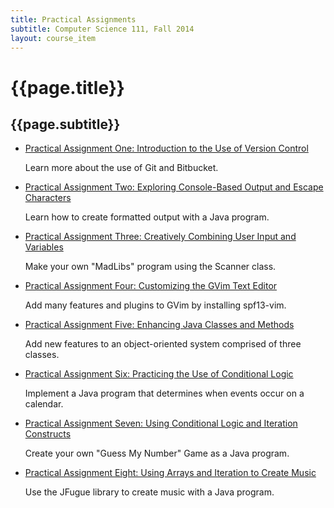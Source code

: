 ```yaml
---
title: Practical Assignments
subtitle: Computer Science 111, Fall 2014
layout: course_item
---
```


# {{page.title}}

## {{page.subtitle}}

<ul>

<li><a href="{{site.baseurl}}teaching/cs111F2014/provide/practicals/practical01/cs111F2014-practical01.pdf">Practical Assignment One: Introduction to the Use of Version Control</a> <p>Learn more about the use of Git and Bitbucket.</p></li>

<li><a href="{{site.baseurl}}teaching/cs111F2014/provide/practicals/practical02/cs111F2014-practical02.pdf">Practical Assignment Two: Exploring Console-Based Output and Escape Characters</a> <p>Learn how to create formatted output with a Java program.</p></li>

<li><a href="{{site.baseurl}}teaching/cs111F2014/provide/practicals/practical03/cs111F2014-practical03.pdf">Practical Assignment Three: Creatively Combining User Input and Variables</a> <p>Make your own "MadLibs" program using the Scanner class.</p></li>

<li><a href="{{site.baseurl}}teaching/cs111F2014/provide/practicals/practical04/cs111F2014-practical04.pdf">Practical Assignment Four: Customizing the GVim Text Editor</a> <p>Add many features and plugins to GVim by installing spf13-vim.</p></li>

<li><a href="{{site.baseurl}}teaching/cs111F2014/provide/practicals/practical05/cs111F2014-practical05.pdf">Practical Assignment Five: Enhancing Java Classes and Methods</a> <p>Add new features to an object-oriented system comprised of three classes.</p></li>

<li><a href="{{site.baseurl}}teaching/cs111F2014/provide/practicals/practical06/cs111F2014-practical06.pdf">Practical Assignment Six: Practicing the Use of Conditional Logic</a> <p>Implement a Java program that determines when events occur on a calendar.</p></li>

<li><a href="{{site.baseurl}}teaching/cs111F2014/provide/practicals/practical07/cs111F2014_practical07.pdf">Practical Assignment Seven: Using Conditional Logic and Iteration Constructs</a> <p>Create your own "Guess My Number" Game as a Java program.</p></li>

<li><a href="{{site.baseurl}}teaching/cs111F2014/provide/practicals/practical08/cs111F2014_practical08.pdf">Practical Assignment Eight: Using Arrays and Iteration to Create Music</a> <p>Use the JFugue library to create music with a Java program.</p></li>

</ul>







